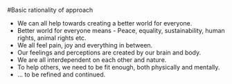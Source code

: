 #Basic rationality of approach

* We can all help towards creating a better world for everyone. 
* Better world for everyone means - Peace, equality, sustainability, human rights, animal rights etc.
* We all feel pain, joy and everything in between.
* Our feelings and perceptions are created by our brain and body.
* We are all interdependent on each other and nature.
* To help others, we need to be fit enough, both physically and mentally.
* ... to be refined and continued.
